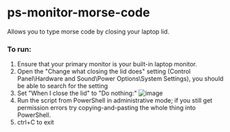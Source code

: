 # ps-monitor-morse-code
Allows you to type morse code by closing your laptop lid.

### To run:
1. Ensure that your primary monitor is your built-in laptop monitor.
2. Open the "Change what closing the lid does" setting (Control Panel\Hardware and Sound\Power Options\System Settings), you should be able to search for the setting
3. Set "When I close the lid" to "Do nothing:"
![image](https://user-images.githubusercontent.com/25780026/222647041-2da67adc-2700-4ed1-bc4b-8b86c07c4980.png)
4. Run the script from PowerShell in administrative mode; if you still get permission errors try copying-and-pasting the whole thing into PowerShell.
5. ctrl+C to exit
